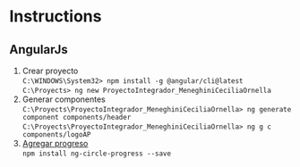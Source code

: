 # Instructions
## AngularJs
1. Crear proyecto<br>
`C:\WINDOWS\System32> npm install -g @angular/cli@latest
`<br>`C:\Proyects> ng new ProyectoIntegrador_MeneghiniCeciliaOrnella`
2. Generar componentes<br>
`C:\Proyects\ProyectoIntegrador_MeneghiniCeciliaOrnella> ng generate component components/header`
`C:\Proyects\ProyectoIntegrador_MeneghiniCeciliaOrnella> ng g c components/logoAP`
4. [Agregar progreso](https://www.npmjs.com/package/ng-circle-progress)<br>
`npm install ng-circle-progress --save`
<!-- https://youtube.com/watch?v=WKsJzGxcROE&si=EnSIkaIECMiOmarE&t=478 -->